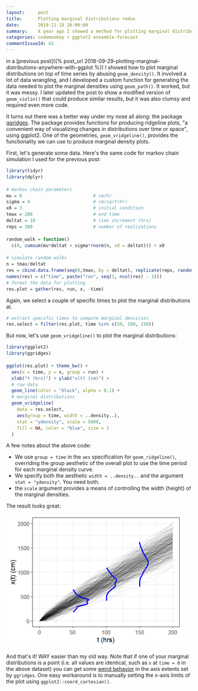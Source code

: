 ```yaml
---
layout:     post
title:      Plotting marginal distributions redux
date:       2019-11-18 20:00:00
summary:    A year ago I showed a method for plotting marginal distributions on top of ensemble data using ggplot2. Now I've found a much easier solution.
categories: codemonkey r ggplot2 ensemble-forecast
commentIssueId: 42
---
```


in a 
[previous post]({% post_url 2018-09-29-plotting-marginal-distributions-anywhere-with-ggplot %}) 
I showed how to plot marginal distributions
on top of time series by abusing `geom_density()`. It involved a lot
of data wrangling, and I developed a custom function for generating
the data needed to plot the marginal densities using `geom_path()`.
It worked, but it was messy. I later updated the post to show a 
modified version of `geom_violin()` that could produce similar 
results, but it was also clumsy and required even more code.

It turns out there was a better way under my nose all along:
the package [ggridges](https://cran.r-project.org/package=ggridges).
The package provides functions for producing ridgeline plots,
"a convenient way of visualizing changes in distributions over 
time or space", using ggplot2. One of the geometries, 
`geom_vridgeline()`, provides the functionality we can use to 
produce marginal density plots.

First, let's generate some data. Here's the same code 
for markov chain simulation I used for the previous post:

```r
library(tidyr)
library(dplyr)

# markov chain parameters
mu = 8                           # cm/hr
sigma = 4                        # cm/sqrt(hr)
x0 = 3                           # initial condition
tmax = 200                       # end time
deltat = 10                      # time increment (hrs)
reps = 300                       # number of realizations

random_walk = function() 
  c(0, cumsum(mu*deltat + sigma*rnorm(n, sd = deltat))) + x0

# simulate random walks
n = tmax/deltat
res = cbind.data.frame(seq(0,tmax, by = deltat), replicate(reps, random_walk()))
names(res) = c("time", paste("run", seq(1, ncol(res) - 1)))
# format the data for plotting
res.plot = gather(res, run, x, -time)
```

Again, we select a couple of specific times to plot the marginal
distributions at.

```r
# extract specific times to compute marginal densities
res.select = filter(res.plot, time %in% c(50, 100, 150))
```

But now, let's use `geom_vridgeline()` to plot the marginal
distributions:

```r
library(ggplot2)
library(ggridges)

ggplot(res.plot) + theme_bw() +
  aes(x = time, y = x, group = run) +
  xlab("t (hrs)") + ylab("x(t) (cm)") +
  # raw data
  geom_line(color = "black", alpha = 0.1) + 
  # marginal distributions
  geom_vridgeline(
    data = res.select, 
    aes(group = time, width = ..density..), 
    stat = "ydensity", scale = 5000, 
    fill = NA, color = "blue", size = 1
  ) 
```

A few notes about the above code:

* We use `group = time` in the `aes` specification for 
  `geom_ridgeline()`, overriding the group aesthetic of
	the overall plot to use the time period for each
	marginal density curve.
* We specify both the aesthetic `width = ..density..`
and the argument `stat = "ydensity"`. You need both.
* the `scale` argument provides a means of controlling the 
  width (height) of the marginal densities.

The result looks great:

![Realizations of a random walk with marginal distributions using ggridges](/images/2019-11-18-markov-marginal.png)

And that's it! WAY easier than my old way. Note that if one of 
your marginal distributions is a point (i.e. all values are identical,
such as `x` at `time = 0` in the above dataset) you can get some 
[weird behavior](https://github.com/clauswilke/ggridges/issues/47) 
in the axis extents set by `ggridges`. One easy workaround 
is to manually setting the x-axis limits of the plot
using `ggplot2::coord_cartesian()`.
